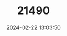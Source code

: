 ---
title: "21490"
category: "Tarsius pumilus"
draft: false
date: 2024-02-22 13:03:50
languages:
  English: ["Lesser Spectral Tarsier", "Mountain Tarsier", "Sulawesi Mountain Tarsier", "Pygmy Tarsier"]
  Spanish; Castilian: ["Tarsero Piemeno"]
---